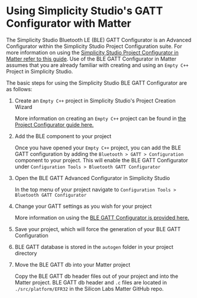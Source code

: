 # Using Simplicity Studio's GATT Configurator with Matter

The Simplicity Studio Bluetooth LE (BLE) GATT Configurator is an Advanced Configurator
within the Simplicity Studio Project Configuration suite. For more information on
using the
[Simplicity Studio Project Configurator in Matter refer to this guide](./matter-pintool.md). 
Use of the BLE GATT Configurator in Matter assumes that you are already familiar
with creating and using an `Empty C++` Project in Simplicity Studio.

The basic steps for using the Simplicity Studio BLE GATT Configurator are as
follows:

1. Create an `Empty C++` project in Simplicity Studio's Project Creation Wizard

    More information on creating an `Empty C++` project can be found in
    [the Project Configurator guide here.](./matter-pintool.md)

2. Add the BLE component to your project

    Once you have opened your `Empty C++` project, you can add the BLE GATT
    configuration by adding the `Bluetooth > GATT > Configuration` component to
    your project. This will enable the BLE GATT Configurator under
    `Configuration Tools > Bluetooth GATT Configurator`

3. Open the BLE GATT Advanced Configurator in Simplicity Studio

    In the top menu of your project navigate to
    `Configuration Tools > Bluetooth GATT Configurator`

4. Change your GATT settings as you wish for your project

    More information on using the
    [BLE GATT Configurator is provided here.](https://docs.silabs.com/simplicity-studio-5-users-guide/latest/ss-5-users-guide-developing-with-project-configurator/bluetooth-gatt-configurator)

5. Save your project, which will force the generation of your BLE GATT
   Configuration

6. BLE GATT database is stored in the `autogen` folder in your project directory

7. Move the BLE GATT db into your Matter project

    Copy the BLE GATT db header files out of your project and into the Matter
    project. BLE GATT db header and `.c` files are located in
    `./src/platform/EFR32` in the Silicon Labs Matter GitHub repo.
